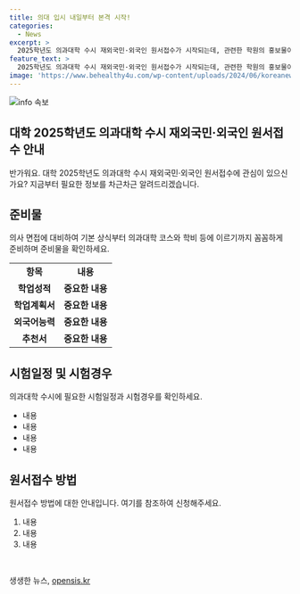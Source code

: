 ```yaml
---
title: 의대 입시 내일부터 본격 시작!
categories:
  - News
excerpt: >
  2025학년도 의과대학 수시 재외국민·외국인 원서접수가 시작되는데, 관련한 학원의 홍보물이 눈에 띈다.
feature_text: >
  2025학년도 의과대학 수시 재외국민·외국인 원서접수가 시작되는데, 관련한 학원의 홍보물이 눈에 띈다.
image: 'https://www.behealthy4u.com/wp-content/uploads/2024/06/koreanews.jpg'
---
```


<p><img src="https://www.behealthy4u.com/wp-content/uploads/2024/06/koreanews.jpg" alt="info 속보" /></p>

<h2 data-ke-size="size26">대학 2025학년도 의과대학 수시 재외국민·외국인 원서접수 안내</h2>

<p>반가워요. 대학 2025학년도 의과대학 수시 재외국민·외국인 원서접수에 관심이 있으신가요? 지금부터 필요한 정보를 차근차근 알려드리겠습니다. </p>

<h2 data-ke-size="size21">준비물</h2>

<p data-ke-size="size16">의사 면접에 대비하여 기본 상식부터 의과대학 코스와 학비 등에 이르기까지 꼼꼼하게 준비하며 준비물을 확인하세요.</p>

<table>
   <tbody>
      <tr>
         <td style="text-align: center; height: 17px;"><b>항목</b></td>
         <td style="text-align: center; height: 17px;"><b>내용</b></td>
      </tr>
      <tr>
         <td style="text-align: center; height: 17px;"><b>학업성적</b></td>
         <td style="text-align: center; height: 17px;"><b>중요한 내용</b></td>
      </tr>
      <tr>
         <td style="text-align: center; height: 17px;"><b>학업계획서</b></td>
         <td style="text-align: center; height: 17px;"><b>중요한 내용</b></td>
      </tr>
      <tr>
         <td style="text-align: center; height: 17px;"><b>외국어능력</b></td>
         <td style="text-align: center; height: 17px;"><b>중요한 내용</b></td>
      </tr>
      <tr>
         <td style="text-align: center; height: 17px;"><b>추천서</b></td>
         <td style="text-align: center; height: 17px;"><b>중요한 내용</b></td>
      </tr>
   </tbody>
</table>

<h2 data-ke-size="size21">시험일정 및 시험경우</h2>

<p data-ke-size="size16">의과대학 수시에 필요한 시험일정과 시험경우를 확인하세요.</p>

<ul>
   <li>내용</li>
   <li>내용</li>
   <li>내용</li>
   <li>내용</li>
</ul>

<h2 data-ke-size="size21">원서접수 방법</h2>

<p data-ke-size="size16">원서접수 방법에 대한 안내입니다. 여기를 참조하여 신청해주세요.</p>

<ol>
   <li>내용</li>
   <li>내용</li>
   <li>내용</li>
</ol>

<p data-ke-size="size16">&nbsp;</p>
생생한 뉴스, <a href="https://opensis.kr" rel="dofollow">opensis.kr</a>



